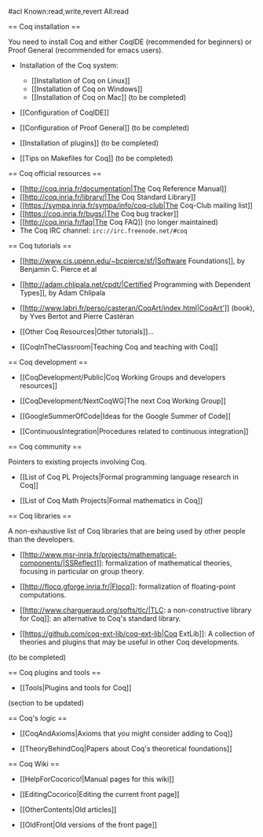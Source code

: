 #acl Known:read,write,revert All:read

== Coq installation ==

You need to install Coq and either CoqIDE (recommended for beginners) or Proof General (recommended for emacs users).

 * Installation of the Coq system:
   * [[Installation of Coq on Linux]]
   * [[Installation of Coq on Windows]] 
   * [[Installation of Coq on Mac]] (to be completed)

 * [[Configuration of CoqIDE]] 

 * [[Configuration of Proof General]] (to be completed)

 * [[Installation of plugins]] (to be completed)

 * [[Tips on Makefiles for Coq]] (to be completed)


== Coq official resources ==

 * [[http://coq.inria.fr/documentation|The Coq Reference Manual]]
 * [[http://coq.inria.fr/library/|The Coq Standard Library]]
 * [[https://sympa.inria.fr/sympa/info/coq-club|The Coq-Club mailing list]] 
 * [[https://coq.inria.fr/bugs/|The Coq bug tracker]]
 * [[http://coq.inria.fr/faq|The Coq FAQ]] (no longer maintained)
 * The Coq IRC channel: `irc://irc.freenode.net/#coq`

== Coq tutorials ==

 * [[http://www.cis.upenn.edu/~bcpierce/sf/|Software Foundations]], by Benjamin C. Pierce et al

 * [[http://adam.chlipala.net/cpdt/|Certified Programming with Dependent Types]], by Adam Chlipala 

 * [[http://www.labri.fr/perso/casteran/CoqArt/index.html|CoqArt']] (book), by Yves Bertot and Pierre Castéran

 * [[Other Coq Resources|Other tutorials]]...

 * [[CoqInTheClassroom|Teaching Coq and teaching with Coq]]

== Coq development ==

 * [[CoqDevelopment/Public|Coq Working Groups and developers resources]]

 * [[CoqDevelopment/NextCoqWG|The next Coq Working Group]]

 * [[GoogleSummerOfCode|Ideas for the Google Summer of Code]]

 * [[ContinuousIntegration|Procedures related to continuous integration]]

== Coq community ==

Pointers to existing projects involving Coq.

 * [[List of Coq PL Projects|Formal programming language research in Coq]]

 * [[List of Coq Math Projects|Formal mathematics in Coq]]


== Coq libraries ==

A non-exhaustive list of Coq libraries that are being used by other people than the developers.

 * [[http://www.msr-inria.fr/projects/mathematical-components/|SSReflect]]: formalization of mathematical theories, focusing in particular on group theory.

 * [[http://flocq.gforge.inria.fr/|Flocq]]: formalization of floating-point computations.

 * [[http://www.chargueraud.org/softs/tlc/|TLC: a non-constructive library for Coq]]: an alternative to Coq's standard library.

 * [[https://github.com/coq-ext-lib/coq-ext-lib|Coq ExtLib]]: A collection of theories and plugins that may be useful in other Coq developments.

(to be completed)


== Coq plugins and tools ==

 * [[Tools|Plugins and tools for Coq]]

(section to be updated)

== Coq's logic ==

 * [[CoqAndAxioms|Axioms that you might consider adding to Coq]]

 * [[TheoryBehindCoq|Papers about Coq's theoretical foundations]]


== Coq Wiki ==

 * [[HelpForCocorico!|Manual pages for this wiki]]

 * [[EditingCocorico|Editing the current front page]]

 * [[OtherContents|Old articles]] 

 * [[OldFront|Old versions of the front page]]
